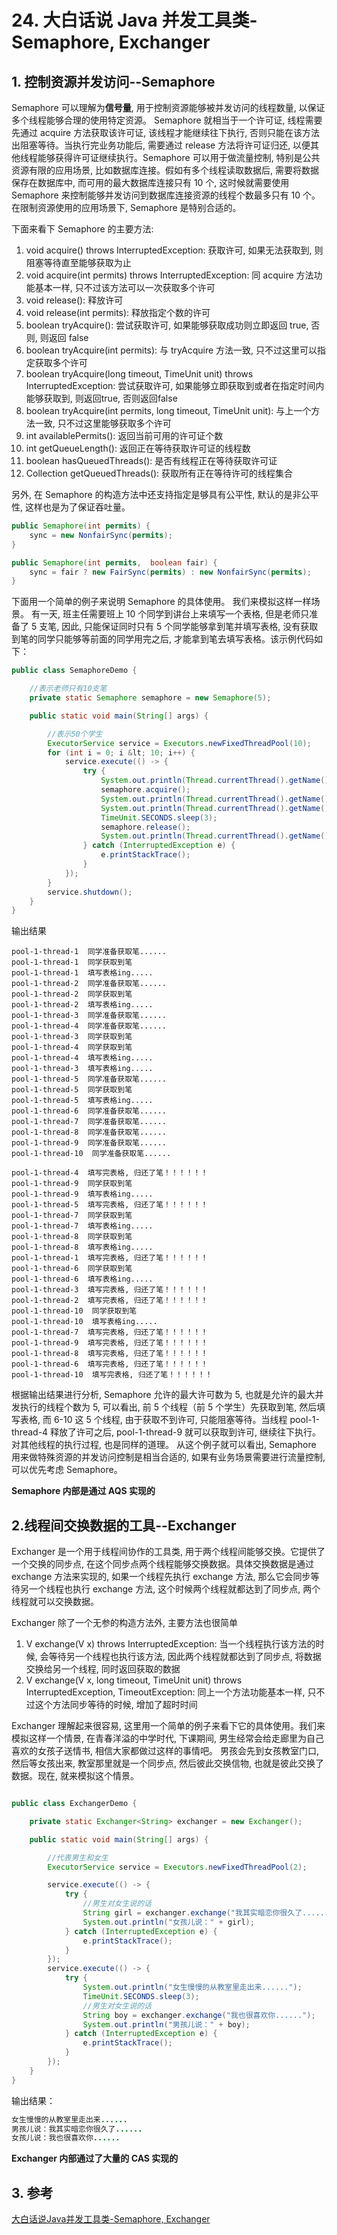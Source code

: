 # 24. 大白话说 Java 并发工具类-Semaphore, Exchanger

## 1. 控制资源并发访问--Semaphore

Semaphore 可以理解为**信号量**, 用于控制资源能够被并发访问的线程数量, 以保证多个线程能够合理的使用特定资源。 Semaphore 就相当于一个许可证, 线程需要先通过 acquire 方法获取该许可证, 该线程才能继续往下执行, 否则只能在该方法出阻塞等待。当执行完业务功能后, 需要通过 release 方法将许可证归还, 以便其他线程能够获得许可证继续执行。Semaphore 可以用于做流量控制, 特别是公共资源有限的应用场景, 比如数据库连接。假如有多个线程读取数据后, 需要将数据保存在数据库中, 而可用的最大数据库连接只有 10 个, 这时候就需要使用 Semaphore 来控制能够并发访问到数据库连接资源的线程个数最多只有 10 个。在限制资源使用的应用场景下, Semaphore 是特别合适的。

下面来看下 Semaphore 的主要方法:  
1. void acquire() throws InterruptedException: 获取许可, 如果无法获取到, 则阻塞等待直至能够获取为止  
2. void acquire(int permits) throws InterruptedException: 同 acquire 方法功能基本一样, 只不过该方法可以一次获取多个许可  
3. void release(): 释放许可
4. void release(int permits): 释放指定个数的许可
5. boolean tryAcquire(): 尝试获取许可, 如果能够获取成功则立即返回 true, 否则, 则返回 false
6. boolean tryAcquire(int permits): 与 tryAcquire 方法一致, 只不过这里可以指定获取多个许可
7. boolean tryAcquire(long timeout,  TimeUnit unit) throws InterruptedException: 尝试获取许可, 如果能够立即获取到或者在指定时间内能够获取到, 则返回true, 否则返回false
8. boolean tryAcquire(int permits,  long timeout,  TimeUnit unit): 与上一个方法一致, 只不过这里能够获取多个许可
9. int availablePermits(): 返回当前可用的许可证个数
10. int getQueueLength(): 返回正在等待获取许可证的线程数
11. boolean hasQueuedThreads(): 是否有线程正在等待获取许可证
12. Collection<Thread> getQueuedThreads(): 获取所有正在等待许可的线程集合

另外, 在 Semaphore 的构造方法中还支持指定是够具有公平性, 默认的是非公平性, 这样也是为了保证吞吐量。

```java
public Semaphore(int permits) {
    sync = new NonfairSync(permits);
}

public Semaphore(int permits,  boolean fair) {
    sync = fair ? new FairSync(permits) : new NonfairSync(permits);
}
```

下面用一个简单的例子来说明 Semaphore 的具体使用。 我们来模拟这样一样场景。 有一天, 班主任需要班上 10 个同学到讲台上来填写一个表格, 但是老师只准备了 5 支笔, 因此, 只能保证同时只有 5 个同学能够拿到笔并填写表格, 没有获取到笔的同学只能够等前面的同学用完之后, 才能拿到笔去填写表格。该示例代码如下：
```java
public class SemaphoreDemo {

	//表示老师只有10支笔
	private static Semaphore semaphore = new Semaphore(5);

	public static void main(String[] args) {

	    //表示50个学生
	    ExecutorService service = Executors.newFixedThreadPool(10);
	    for (int i = 0; i &lt; 10; i++) {
	        service.execute(() -> {
	            try {
	                System.out.println(Thread.currentThread().getName() + "  同学准备获取笔......");
	                semaphore.acquire();
	                System.out.println(Thread.currentThread().getName() + "  同学获取到笔");
	                System.out.println(Thread.currentThread().getName() + "  填写表格ing.....");
	                TimeUnit.SECONDS.sleep(3);
	                semaphore.release();
	                System.out.println(Thread.currentThread().getName() + "  填写完表格, 归还了笔！！！！！！");
	            } catch (InterruptedException e) {
	                e.printStackTrace();
	            }
	        });
	    }
	    service.shutdown();
	}
}
```

输出结果
```log
pool-1-thread-1  同学准备获取笔......
pool-1-thread-1  同学获取到笔
pool-1-thread-1  填写表格ing.....
pool-1-thread-2  同学准备获取笔......
pool-1-thread-2  同学获取到笔
pool-1-thread-2  填写表格ing.....
pool-1-thread-3  同学准备获取笔......
pool-1-thread-4  同学准备获取笔......
pool-1-thread-3  同学获取到笔
pool-1-thread-4  同学获取到笔
pool-1-thread-4  填写表格ing.....
pool-1-thread-3  填写表格ing.....
pool-1-thread-5  同学准备获取笔......
pool-1-thread-5  同学获取到笔
pool-1-thread-5  填写表格ing.....
pool-1-thread-6  同学准备获取笔......
pool-1-thread-7  同学准备获取笔......
pool-1-thread-8  同学准备获取笔......
pool-1-thread-9  同学准备获取笔......
pool-1-thread-10  同学准备获取笔......

pool-1-thread-4  填写完表格, 归还了笔！！！！！！
pool-1-thread-9  同学获取到笔
pool-1-thread-9  填写表格ing.....
pool-1-thread-5  填写完表格, 归还了笔！！！！！！
pool-1-thread-7  同学获取到笔
pool-1-thread-7  填写表格ing.....
pool-1-thread-8  同学获取到笔
pool-1-thread-8  填写表格ing.....
pool-1-thread-1  填写完表格, 归还了笔！！！！！！
pool-1-thread-6  同学获取到笔
pool-1-thread-6  填写表格ing.....
pool-1-thread-3  填写完表格, 归还了笔！！！！！！
pool-1-thread-2  填写完表格, 归还了笔！！！！！！
pool-1-thread-10  同学获取到笔
pool-1-thread-10  填写表格ing.....
pool-1-thread-7  填写完表格, 归还了笔！！！！！！
pool-1-thread-9  填写完表格, 归还了笔！！！！！！
pool-1-thread-8  填写完表格, 归还了笔！！！！！！
pool-1-thread-6  填写完表格, 归还了笔！！！！！！
pool-1-thread-10  填写完表格, 归还了笔！！！！！！
```

根据输出结果进行分析, Semaphore 允许的最大许可数为 5, 也就是允许的最大并发执行的线程个数为 5, 可以看出, 前 5 个线程（前 5 个学生）先获取到笔, 然后填写表格, 而 6-10 这 5 个线程, 由于获取不到许可, 只能阻塞等待。当线程 pool-1-thread-4 释放了许可之后, pool-1-thread-9 就可以获取到许可, 继续往下执行。对其他线程的执行过程, 也是同样的道理。 从这个例子就可以看出, Semaphore 用来做特殊资源的并发访问控制是相当合适的, 如果有业务场景需要进行流量控制, 可以优先考虑 Semaphore。

**Semaphore 内部是通过 AQS 实现的**

## 2.线程间交换数据的工具--Exchanger

Exchanger 是一个用于线程间协作的工具类, 用于两个线程间能够交换。它提供了一个交换的同步点, 在这个同步点两个线程能够交换数据。具体交换数据是通过 exchange 方法来实现的, 如果一个线程先执行 exchange 方法, 那么它会同步等待另一个线程也执行 exchange 方法, 这个时候两个线程就都达到了同步点, 两个线程就可以交换数据。

Exchanger 除了一个无参的构造方法外, 主要方法也很简单  
1. V exchange(V x) throws InterruptedException: 当一个线程执行该方法的时候, 会等待另一个线程也执行该方法, 因此两个线程就都达到了同步点,  将数据交换给另一个线程, 同时返回获取的数据
2. V exchange(V x,  long timeout,  TimeUnit unit) throws InterruptedException,  TimeoutException: 同上一个方法功能基本一样, 只不过这个方法同步等待的时候, 增加了超时时间


Exchanger 理解起来很容易, 这里用一个简单的例子来看下它的具体使用。我们来模拟这样一个情景, 在青春洋溢的中学时代, 下课期间, 男生经常会给走廊里为自己喜欢的女孩子送情书, 相信大家都做过这样的事情吧。 男孩会先到女孩教室门口, 然后等女孩出来, 教室那里就是一个同步点, 然后彼此交换信物, 也就是彼此交换了数据。现在, 就来模拟这个情景。 

```java

public class ExchangerDemo {

    private static Exchanger<String> exchanger = new Exchanger();

	public static void main(String[] args) {

	    //代表男生和女生
	    ExecutorService service = Executors.newFixedThreadPool(2);

	    service.execute(() -> {
	        try {
	            //男生对女生说的话
	            String girl = exchanger.exchange("我其实暗恋你很久了......");
	            System.out.println("女孩儿说：" + girl);
	        } catch (InterruptedException e) {
	            e.printStackTrace();
	        }
	    });
	    service.execute(() -> {
	        try {
	            System.out.println("女生慢慢的从教室里走出来......");
	            TimeUnit.SECONDS.sleep(3);
	            //男生对女生说的话
	            String boy = exchanger.exchange("我也很喜欢你......");
	            System.out.println("男孩儿说：" + boy);
	        } catch (InterruptedException e) {
	            e.printStackTrace();
	        }
	    });
	}
}
```

输出结果：
```java
女生慢慢的从教室里走出来......
男孩儿说：我其实暗恋你很久了......
女孩儿说：我也很喜欢你......
```

**Exchanger 内部通过了大量的 CAS 实现的**

## 3. 参考
[大白话说Java并发工具类-Semaphore, Exchanger](https://github.com/LCN29/Java-concurrency/blob/master/26.%E5%A4%A7%E7%99%BD%E8%AF%9D%E8%AF%B4java%E5%B9%B6%E5%8F%91%E5%B7%A5%E5%85%B7%E7%B1%BB-Semaphore%EF%BC%8CExchanger/%E5%A4%A7%E7%99%BD%E8%AF%9D%E8%AF%B4java%E5%B9%B6%E5%8F%91%E5%B7%A5%E5%85%B7%E7%B1%BB-Semaphore%EF%BC%8CExchanger.md)